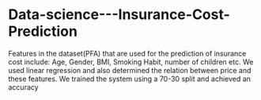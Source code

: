 # Data-science---Insurance-Cost-Prediction

Features in the dataset(PFA) that are used for the prediction of insurance cost include: Age, Gender, BMI, Smoking Habit, number of children etc. We used linear regression and also determined the relation between price and these features. We trained the system using a 70-30 split and achieved an accuracy
